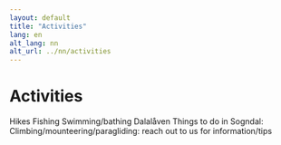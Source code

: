 ```yaml
---
layout: default
title: "Activities"
lang: en
alt_lang: nn
alt_url: ../nn/activities
---
```


# Activities

Hikes
Fishing
Swimming/bathing
Dalalåven
Things to do in Sogndal: <link>
Climbing/mounteering/paragliding: reach out to us for information/tips
